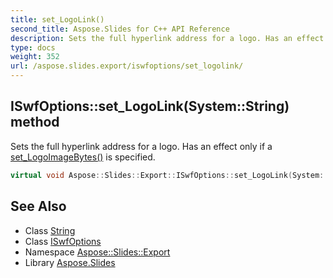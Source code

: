 ```yaml
---
title: set_LogoLink()
second_title: Aspose.Slides for C++ API Reference
description: Sets the full hyperlink address for a logo. Has an effect only if a set_LogoImageBytes() is specified.
type: docs
weight: 352
url: /aspose.slides.export/iswfoptions/set_logolink/
---
```

## ISwfOptions::set_LogoLink(System::String) method


Sets the full hyperlink address for a logo. Has an effect only if a [set_LogoImageBytes()](../../swfoptions/set_logoimagebytes/) is specified.

```cpp
virtual void Aspose::Slides::Export::ISwfOptions::set_LogoLink(System::String value)=0
```

## See Also

* Class [String](../../../system/string/)
* Class [ISwfOptions](../)
* Namespace [Aspose::Slides::Export](../../)
* Library [Aspose.Slides](../../../)